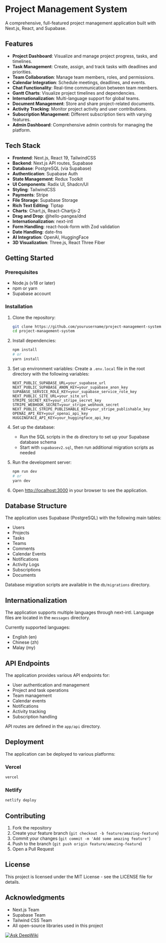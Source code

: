 # Project Management System

A comprehensive, full-featured project management application built with Next.js, React, and Supabase.

## Features

- **Project Dashboard**: Visualize and manage project progress, tasks, and timelines.
- **Task Management**: Create, assign, and track tasks with deadlines and priorities.
- **Team Collaboration**: Manage team members, roles, and permissions.
- **Calendar Integration**: Schedule meetings, deadlines, and events.
- **Chat Functionality**: Real-time communication between team members.
- **Gantt Charts**: Visualize project timelines and dependencies.
- **Internationalization**: Multi-language support for global teams.
- **Document Management**: Store and share project-related documents.
- **Activity Tracking**: Monitor project activity and user contributions.
- **Subscription Management**: Different subscription tiers with varying features.
- **Admin Dashboard**: Comprehensive admin controls for managing the platform.

## Tech Stack

- **Frontend**: Next.js, React 19, TailwindCSS
- **Backend**: Next.js API routes, Supabase
- **Database**: PostgreSQL (via Supabase)
- **Authentication**: Supabase Auth
- **State Management**: Redux Toolkit
- **UI Components**: Radix UI, Shadcn/UI
- **Styling**: TailwindCSS
- **Payments**: Stripe
- **File Storage**: Supabase Storage
- **Rich Text Editing**: Tiptap
- **Charts**: Chart.js, React-Chartjs-2
- **Drag and Drop**: @hello-pangea/dnd
- **Internationalization**: next-intl
- **Form Handling**: react-hook-form with Zod validation
- **Date Handling**: date-fns
- **AI Integration**: OpenAI, HuggingFace
- **3D Visualization**: Three.js, React Three Fiber

## Getting Started

### Prerequisites

- Node.js (v18 or later)
- npm or yarn
- Supabase account

### Installation

1. Clone the repository:
   ```bash
   git clone https://github.com/yourusername/project-management-system.git
   cd project-management-system
   ```

2. Install dependencies:
   ```bash
   npm install
   # or
   yarn install
   ```

3. Set up environment variables:
   Create a `.env.local` file in the root directory with the following variables:
   ```
   NEXT_PUBLIC_SUPABASE_URL=your_supabase_url
   NEXT_PUBLIC_SUPABASE_ANON_KEY=your_supabase_anon_key
   SUPABASE_SERVICE_ROLE_KEY=your_supabase_service_role_key
   NEXT_PUBLIC_SITE_URL=your_site_url
   STRIPE_SECRET_KEY=your_stripe_secret_key
   STRIPE_WEBHOOK_SECRET=your_stripe_webhook_secret
   NEXT_PUBLIC_STRIPE_PUBLISHABLE_KEY=your_stripe_publishable_key
   OPENAI_API_KEY=your_openai_api_key
   HUGGINGFACE_API_KEY=your_huggingface_api_key
   ```

4. Set up the database:
   - Run the SQL scripts in the `db` directory to set up your Supabase database schema
   - Start with `supabasev2.sql`, then run additional migration scripts as needed

5. Run the development server:
   ```bash
   npm run dev
   # or
   yarn dev
   ```

6. Open [http://localhost:3000](http://localhost:3000) in your browser to see the application.

## Database Structure

The application uses Supabase (PostgreSQL) with the following main tables:
- Users
- Projects
- Tasks
- Teams
- Comments
- Calendar Events
- Notifications
- Activity Logs
- Subscriptions
- Documents

Database migration scripts are available in the `db/migrations` directory.

## Internationalization

The application supports multiple languages through next-intl. Language files are located in the `messages` directory.

Currently supported languages:
- English (en)
- Chinese (zh)
- Malay (my)

## API Endpoints

The application provides various API endpoints for:
- User authentication and management
- Project and task operations
- Team management
- Calendar events
- Notifications
- Activity tracking
- Subscription handling

API routes are defined in the `app/api` directory.

## Deployment

The application can be deployed to various platforms:

### Vercel
```bash
vercel
```

### Netlify
```bash
netlify deploy
```

## Contributing

1. Fork the repository
2. Create your feature branch (`git checkout -b feature/amazing-feature`)
3. Commit your changes (`git commit -m 'Add some amazing feature'`)
4. Push to the branch (`git push origin feature/amazing-feature`)
5. Open a Pull Request

## License

This project is licensed under the MIT License - see the LICENSE file for details.

## Acknowledgments

- Next.js Team
- Supabase Team
- Tailwind CSS Team
- All open-source libraries used in this project

[![Ask DeepWiki](https://deepwiki.com/badge.svg)](https://deepwiki.com/baifan1366/project-management-system)
